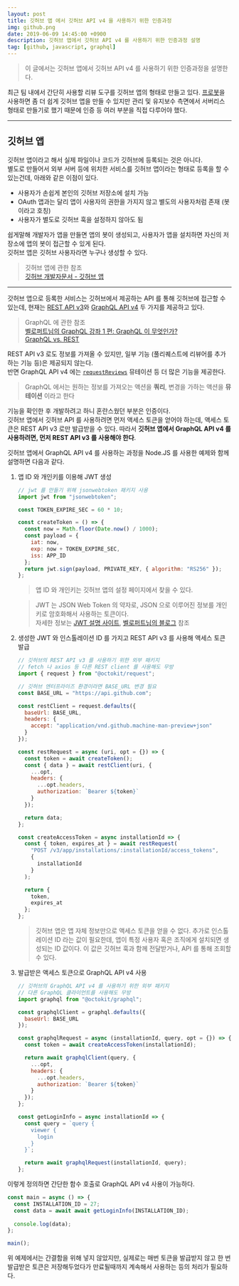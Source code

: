 ```yaml
---
layout: post
title: 깃허브 앱 에서 깃허브 API v4 을 사용하기 위한 인증과정
img: github.png
date: 2019-06-09 14:45:00 +0900
description: 깃허브 앱에서 깃허브 API v4 를 사용하기 위한 인증과정 설명
tag: [github, javascript, graphql]
---
```


> 이 글에서는 깃허브 앱에서 깃허브 API v4 를 사용하기 위한 인증과정을 설명한다.

최근 팀 내에서 간단히 사용할 리뷰 도구를 깃허브 앱의 형태로 만들고 있다.
[프로봇](https://probot.github.io/)을 사용하면 좀 더 쉽게 깃허브 앱을 만들 수 있지만 관리 및 유지보수 측면에서 서버리스 형태로 만들기로 했기 때문에 인증 등 여러 부분을 직접 다루어야 했다.

---

## 깃허브 앱

깃허브 앱이라고 해서 실제 파일이나 코드가 깃허브에 등록되는 것은 아니다.  
별도로 만들어서 외부 서버 등에 위치한 서비스를 깃허브 앱이라는 형태로 등록을 할 수 있는건데, 아래와 같은 이점이 있다.

- 사용자가 손쉽게 본인의 깃허브 저장소에 설치 가능
- OAuth 앱과는 달리 앱이 사용자의 권한을 가지지 않고 별도의 사용자처럼 존재 (봇 이라고 호칭)
- 사용자가 별도로 깃허브 훅을 설정하지 않아도 됨

쉽게말해 개발자가 앱을 만들면 앱의 봇이 생성되고, 사용자가 앱을 설치하면 자신의 저장소에 앱의 봇이 접근할 수 있게 된다.  
깃허브 앱은 깃허브 사용자라면 누구나 생성할 수 있다.

> 깃허브 앱에 관한 참조  
> [깃허브 개발자문서 - 깃허브 앱](https://developer.github.com/apps/about-apps/#about-github-apps)

---

갓허브 앱으로 등록한 서비스는 깃허브에서 제공하는 API 를 통해 깃허브에 접근할 수 있는데, 현재는 [REST API v3](https://developer.github.com/v3/)와 [GraphQL API v4](https://developer.github.com/v4/) 두 가지를 제공하고 있다.

> GraphQL 에 관한 참조  
> [벨로퍼트님의 GraphQL 강좌 1 편: GraphQL 이 무엇인가?](https://velopert.com/2318)  
> [GraphQL vs. REST](https://blog.apollographql.com/graphql-vs-rest-5d425123e34b)

REST API v3 로도 정보를 가져올 수 있지만, 일부 기능 (풀리퀘스트에 리뷰어를 추가하는 기능 등)은 제공되지 않는다.  
반면 GraphQL API v4 에는 [`requestReviews`](https://developer.github.com/v4/mutation/requestreviews/) 뮤테이션 등 더 많은 기능을 제공한다.

> GraphQL 에서는 원하는 정보를 가져오는 액션을 **쿼리**, 변경을 가하는 액션을 **뮤테이션** 이라고 한다

기능을 확인한 후 개발하려고 하니 혼란스웠던 부분은 인증이다.  
깃허브 앱에서 깃허브 API 를 사용하려면 먼저 액세스 토큰을 얻어야 하는데, 액세스 토큰은 REST API v3 로만 발급받을 수 있다. 따라서 **깃허브 앱에서 GraphQL API v4 를 사용하려면, 먼저 REST API v3 를 사용해야 한다**.

깃허브 앱에서 GraphQL API v4 를 사용하는 과정을 Node.JS 를 사용한 예제와 함께 설명하면 다음과 같다.

1.  앱 ID 와 개인키를 이용해 JWT 생성

    ```js
    // jwt 를 만들기 위해 jsonwebtoken 패키지 사용
    import jwt from "jsonwebtoken";

    const TOKEN_EXPIRE_SEC = 60 * 10;

    const createToken = () => {
      const now = Math.floor(Date.now() / 1000);
      const payload = {
        iat: now,
        exp: now + TOKEN_EXPIRE_SEC,
        iss: APP_ID
      };
      return jwt.sign(payload, PRIVATE_KEY, { algorithm: "RS256" });
    };
    ```

    > 앱 ID 와 개인키는 깃허브 앱의 설정 페이지에서 찾을 수 있다.

    > JWT 는 JSON Web Token 의 약자로, JSON 으로 이루어진 정보를 개인키로 암호화해서 사용하는 토큰이다.  
    > 자세한 정보는 [JWT 설명 사이트](https://jwt.io/), [벨로퍼트님의 블로그](https://velopert.com/2389) 참조

2.  생성한 JWT 와 인스톨레이션 ID 를 가지고 REST API v3 를 사용해 액세스 토큰 발급

    ```js
    // 깃허브의 REST API v3 를 사용하기 위한 외부 패키지
    // fetch 나 axios 등 다른 REST client 를 사용해도 무방
    import { request } from "@octokit/request";

    // 깃허브 엔터프라이즈 환경이라면 BASE_URL 변경 필요
    const BASE_URL = "https://api.github.com";

    const restClient = request.defaults({
      baseUrl: BASE_URL,
      headers: {
        accept: "application/vnd.github.machine-man-preview+json"
      }
    });

    const restRequest = async (uri, opt = {}) => {
      const token = await createToken();
      const { data } = await restClient(uri, {
        ...opt,
        headers: {
          ...opt.headers,
          authorization: `Bearer ${token}`
        }
      });

      return data;
    };

    const createAccessToken = async installationId => {
      const { token, expires_at } = await restRequest(
        "POST /v3/app/installations/:installationId/access_tokens",
        {
          installationId
        }
      );

      return {
        token,
        expires_at
      };
    };
    ```

    > 깃허브 앱은 앱 자체 정보만으로 액세스 토큰을 얻을 수 없다. 추가로 인스톨레이션 ID 라는 값이 필요한데, 앱이 특정 사용자 혹은 조직에게 설치되면 생성되는 ID 값이다. 이 값은 깃허브 훅과 함께 전달받거나, API 를 통해 조회할 수 있다.

3.  발급받은 액세스 토큰으로 GraphQL API v4 사용
    ```js
    // 깃허브의 GraphQL API v4 를 사용하기 위한 외부 패키지
    // 다른 GraphQL 클라이언트를 사용해도 무방
    import graphql from "@octokit/graphql";

    const graphqlClient = graphql.defaults({
      baseUrl: BASE_URL
    });
    
    const graphqlRequest = async (installationId, query, opt = {}) => {
      const token = await createAccessToken(installationId);
    
      return await graphqlClient(query, {
        ...opt,
        headers: {
          ...opt.headers,
          authorization: `Bearer ${token}`
        }
      });
    };
    
    const getLoginInfo = async installationId => {
      const query = `query {
        viewer {
          login
        }
      }`;
    
      return await graphqlRequest(installationId, query);
    };
    ```
 
이렇게 정의하면 간단한 함수 호출로 GraphQL API v4 사용이 가능하다.
```js
const main = async () => {
  const INSTALLATION_ID = 27;
  const data = await await getLoginInfo(INSTALLATION_ID);
  
  console.log(data);
};

main();
```

  
위 예제에서는 간결함을 위해 넣지 않았지만, 실제로는 매번 토큰을 발급받지 않고 한 번 발급받은 토큰은 저장해두었다가 만료될때까지 계속해서 사용하는 등의 처리가 필요하다.

